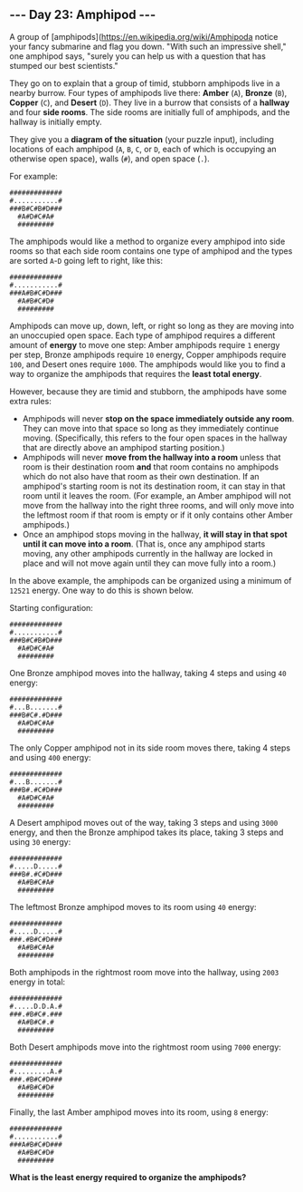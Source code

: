 ## --- Day 23: Amphipod ---
A group of [amphipods](https://en.wikipedia.org/wiki/Amphipoda notice your fancy submarine and flag you down. "With such an impressive shell," one amphipod says, "surely you can help us with a question that has stumped our best scientists."
 
They go on to explain that a group of timid, stubborn amphipods live in a nearby burrow. Four types of amphipods live there: **Amber** (`A`), **Bronze** (`B`), **Copper** (`C`), and **Desert** (`D`). They live in a burrow that consists of a **hallway** and four **side rooms**. The side rooms are initially full of amphipods, and the hallway is initially empty.
 
They give you a **diagram of the situation** (your puzzle input), including locations of each amphipod (`A`, `B`, `C`, or `D`, each of which is occupying an otherwise open space), walls (`#`), and open space (`.`).
 
For example:
 
```
#############
#...........#
###B#C#B#D###
  #A#D#C#A#
  #########
```
 
The amphipods would like a method to organize every amphipod into side rooms so that each side room contains one type of amphipod and the types are sorted `A`-`D` going left to right, like this:
 
```
#############
#...........#
###A#B#C#D###
  #A#B#C#D#
  #########
```
 
Amphipods can move up, down, left, or right so long as they are moving into an unoccupied open space. Each type of amphipod requires a different amount of **energy** to move one step: Amber amphipods require `1` energy per step, Bronze amphipods require `10` energy, Copper amphipods require `100`, and Desert ones require `1000`. The amphipods would like you to find a way to organize the amphipods that requires the **least total energy**.
 
However, because they are timid and stubborn, the amphipods have some extra rules:
 
- Amphipods will never **stop on the space immediately outside any room**. They can move into that space so long as they immediately continue moving. (Specifically, this refers to the four open spaces in the hallway that are directly above an amphipod starting position.)
- Amphipods will never **move from the hallway into a room** unless that room is their destination room **and** that room contains no amphipods which do not also have that room as their own destination. If an amphipod's starting room is not its destination room, it can stay in that room until it leaves the room. (For example, an Amber amphipod will not move from the hallway into the right three rooms, and will only move into the leftmost room if that room is empty or if it only contains other Amber amphipods.)
- Once an amphipod stops moving in the hallway, **it will stay in that spot until it can move into a room**. (That is, once any amphipod starts moving, any other amphipods currently in the hallway are locked in place and will not move again until they can move fully into a room.)
 
In the above example, the amphipods can be organized using a minimum of `12521` energy. One way to do this is shown below.
 
Starting configuration:
 
```
#############
#...........#
###B#C#B#D###
  #A#D#C#A#
  #########
```
 
One Bronze amphipod moves into the hallway, taking 4 steps and using `40` energy:
 
```
#############
#...B.......#
###B#C#.#D###
  #A#D#C#A#
  #########
```
 
The only Copper amphipod not in its side room moves there, taking 4 steps and using `400` energy:
 
```
#############
#...B.......#
###B#.#C#D###
  #A#D#C#A#
  #########
```
 
A Desert amphipod moves out of the way, taking 3 steps and using `3000` energy, and then the Bronze amphipod takes its place, taking 3 steps and using `30` energy:
 
```
#############
#.....D.....#
###B#.#C#D###
  #A#B#C#A#
  #########
```
 
The leftmost Bronze amphipod moves to its room using `40` energy:
 
```
#############
#.....D.....#
###.#B#C#D###
  #A#B#C#A#
  #########
```
 
Both amphipods in the rightmost room move into the hallway, using `2003` energy in total:
 
```
#############
#.....D.D.A.#
###.#B#C#.###
  #A#B#C#.#
  #########
```
 
Both Desert amphipods move into the rightmost room using `7000` energy:
 
```
#############
#.........A.#
###.#B#C#D###
  #A#B#C#D#
  #########
```
 
Finally, the last Amber amphipod moves into its room, using `8` energy:
 
```
#############
#...........#
###A#B#C#D###
  #A#B#C#D#
  #########
```
 
**What is the least energy required to organize the amphipods?**
 